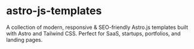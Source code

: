 # astro-js-templates
A collection of modern, responsive &amp; SEO-friendly Astro.js templates built with Astro and Tailwind CSS. Perfect for SaaS, startups, portfolios, and landing pages.
